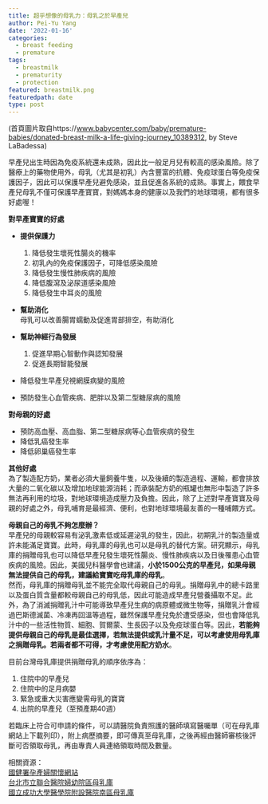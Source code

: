 ```yaml
---
title: 超乎想像的母乳力：母乳之於早產兒
author: Pei-Yu Yang
date: '2022-01-16'
categories:
  - breast feeding
  - premature
tags:
  - breastmilk
  - prematurity
  - protection
featured: breastmilk.png
featuredpath: date
type: post
---
```

(首頁圖片取自https://www.babycenter.com/baby/premature-babies/donated-breast-milk-a-life-giving-journey_10389312, by Steve LaBadessa)  

早產兒出生時因為免疫系統還未成熟，因此比一般足月兒有較高的感染風險。除了醫療上的藥物使用外，母乳（尤其是初乳）內含豐富的抗體、免疫球蛋白等免疫保護因子，因此可以保護早產兒避免感染，並且促進各系統的成熟。事實上，餵食早產兒母乳不僅可保護早產寶寶，對媽媽本身的健康以及我們的地球環境，都有很多好處喔！  
  
**對早產寶寶的好處**  
+ **提供保護力**  
  
  1. 降低發生壞死性腸炎的機率  
  2. 初乳內的免疫保護因子，可降低感染風險  
  3. 降低發生慢性肺疾病的風險  
  4. 降低腹瀉及泌尿道感染風險  
  5. 降低發生中耳炎的風險  
+ **幫助消化**  
  母乳可以改善腸胃蠕動及促進胃部排空，有助消化  
  
+ **幫助神經行為發展** 
  
  1. 促進早期心智動作與認知發展  
  2. 促進長期智能發展    
+ 降低發生早產兒視網膜病變的風險   
+ 預防發生心血管疾病、肥胖以及第二型糖尿病的風險  
  
**對母親的好處**  
+ 預防高血壓、高血脂、第二型糖尿病等心血管疾病的發生    
+ 降低乳癌發生率    
+ 降低卵巢癌發生率    
  
    
**其他好處**  
為了製造配方奶，業者必須大量飼養牛隻，以及後續的製造過程、運輸，都會排放大量的二氧化碳以及增加地球能源消耗；而承裝配方奶的瓶罐也無形中製造了許多無法再利用的垃圾，對地球環境造成壓力及負擔。因此，除了上述對早產寶寶及母親的好處之外，母乳哺育是最經濟、便利，也對地球環境最友善的一種哺餵方式。  
  
    
**母親自己的母乳不夠怎麼辦？**  
早產兒的母親較容易有泌乳激素低或延遲泌乳的發生，因此，初期乳汁的製造量或許未能滿足寶寶。此時，母乳庫的母乳也可以是母乳的替代方案。研究顯示，母乳庫的捐贈母乳也可以降低早產兒發生壞死性腸炎、慢性肺疾病以及日後罹患心血管疾病的風險。因此，美國兒科醫學會也建議，**小於1500公克的早產兒，如果母親無法提供自己的母乳，建議給寶寶吃母乳庫的母乳**。  
然而，母乳庫的捐贈母乳並不能完全取代母親自己的母乳。捐贈母乳中的總卡路里以及蛋白質含量都較母親自己的母乳低，因此可能造成早產兒營養攝取不足。此外，為了消滅捐贈乳汁中可能導致早產兒生病的病原體或微生物等，捐贈乳汁會經過巴斯德滅菌、冷凍再回溫等過程，雖然保護早產兒免於遭受感染，但也會降低乳汁中的一些活性物質、細胞、賀爾蒙、生長因子以及免疫球蛋白等。因此，**若能夠提供母親自己的母乳是最佳選擇，若無法提供或乳汁量不足，可以考慮使用母乳庫之捐贈母乳。若兩者都不可得，才考慮使用配方奶水**。  
  
目前台灣母乳庫提供捐贈母乳的順序依序為：  
1. 住院中的早產兒  
2. 住院中的足月病嬰  
3. 緊急或重大災害應變需母乳的寶寶  
4. 出院的早產兒（至預產期40週）  
  
若臨床上符合可申請的條件，可以請醫院負責照護的醫師填寫醫囑單（可在母乳庫網站上下載列印），附上病歷摘要，即可傳真至母乳庫，之後再經由醫師審核後評斷可否領取母乳，再由專責人員連絡領取時間及數量。  
  
相關資源：  
[國健署孕產婦關懷網站](https://mammy.hpa.gov.tw/)  
[台北市立聯合醫院婦幼院區母乳庫](https://tpech.gov.taipei/mp109161/cp.aspx?n=DE0A7F64050ECABF&s=067B87A140027578)    
[國立成功大學醫學院附設醫院南區母乳庫](http://milkbank.hosp.ncku.edu.tw/)  
  
  
  




